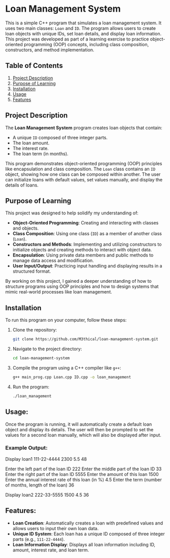 # Loan Management System

This is a simple C++ program that simulates a loan management system. It uses two main classes: `Loan` and `ID`. The program allows users to create loan objects with unique IDs, set loan details, and display loan information. This project was developed as part of a learning exercise to practice object-oriented programming (OOP) concepts, including class composition, constructors, and method implementation.

## Table of Contents
1. [Project Description](#project-description)
2. [Purpose of Learning](#purpose-of-learning)
3. [Installation](#installation)
4. [Usage](#usage)
5. [Features](#features)

## Project Description

The **Loan Management System** program creates loan objects that contain:
- A unique `ID` composed of three integer parts.
- The loan amount.
- The interest rate.
- The loan term (in months).

This program demonstrates object-oriented programming (OOP) principles like encapsulation and class composition. The `Loan` class contains an `ID` object, showing how one class can be composed within another. The user can initialize loans with default values, set values manually, and display the details of loans.

## Purpose of Learning

This project was designed to help solidify my understanding of:
- **Object-Oriented Programming**: Creating and interacting with classes and objects.
- **Class Composition**: Using one class (`ID`) as a member of another class (`Loan`).
- **Constructors and Methods**: Implementing and utilizing constructors to initialize objects and creating methods to interact with object data.
- **Encapsulation**: Using private data members and public methods to manage data access and modification.
- **User Input/Output**: Practicing input handling and displaying results in a structured format.

By working on this project, I gained a deeper understanding of how to structure programs using OOP principles and how to design systems that mimic real-world processes like loan management.

## Installation

To run this program on your computer, follow these steps:

1. Clone the repository:
    ```bash
    git clone https://github.com/M3thical/loan-management-system.git
    ```

2. Navigate to the project directory:
    ```bash
    cd loan-management-system
    ```

3. Compile the program using a C++ compiler like `g++`:
    ```bash
    g++ main_prog.cpp Loan.cpp ID.cpp -o loan_management
    ```

4. Run the program:
    ```bash
    ./loan_management
    ```

## Usage:

Once the program is running, it will automatically create a default loan object and display its details. The user will then be prompted to set the values for a second loan manually, which will also be displayed after input.


### Example Output:

Display loan1 111-22-4444 2300 5.5 48

Enter the left part of the loan ID 222 Enter the middle part of the loan ID 33 Enter the right part of the loan ID 5555 Enter the amount of this loan 1500 Enter the annual interest rate of this loan (in %) 4.5 Enter the term (number of months, length of the loan) 36

Display loan2 222-33-5555 1500 4.5 36


## Features:

- **Loan Creation**: Automatically creates a loan with predefined values and allows users to input their own loan data.
- **Unique ID System**: Each loan has a unique ID composed of three integer parts (e.g., `111-22-4444`).
- **Loan Information Display**: Displays all loan information including ID, amount, interest rate, and loan term.


